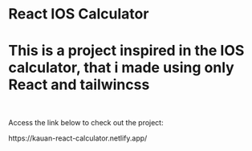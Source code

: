 # React IOS Calculator

<h1>This is a project inspired in the IOS calculator, that i made using only React and tailwincss</h1>
<br>
<p>Access the link below to check out the project:</p>
<a>https://kauan-react-calculator.netlify.app/</a>
